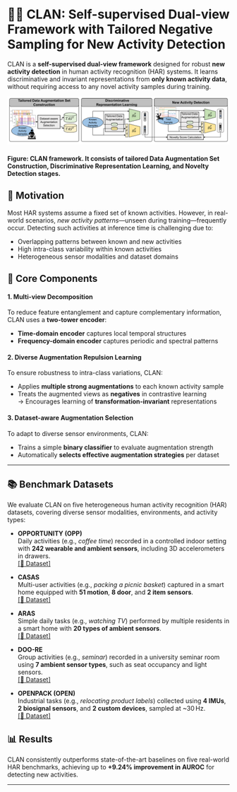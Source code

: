 # 🧠🏃 CLAN: Self-supervised Dual-view Framework with Tailored Negative Sampling for New Activity Detection

CLAN is a **self-supervised dual-view framework** designed for robust **new activity detection** in human activity recognition (HAR) systems. It learns discriminative and invariant representations from **only known activity data**, without requiring access to any novel activity samples during training.

![CLAN Overview](overview.png)
#### Figure: CLAN framework. It consists of tailored Data Augmentation Set Construction, Discriminative Representation Learning, and Novelty Detection stages.


## 🚀 Motivation

Most HAR systems assume a fixed set of known activities. However, in real-world scenarios, *new activity patterns*—unseen during training—frequently occur. Detecting such activities at inference time is challenging due to:

- Overlapping patterns between known and new activities  
- High intra-class variability within known activities  
- Heterogeneous sensor modalities and dataset domains  

## 🔧 Core Components

#### 1. Multi-view Decomposition
To reduce feature entanglement and capture complementary information, CLAN uses a **two-tower encoder**:
- **Time-domain encoder** captures local temporal structures
- **Frequency-domain encoder** captures periodic and spectral patterns

#### 2. Diverse Augmentation Repulsion Learning
To ensure robustness to intra-class variations, CLAN:
- Applies **multiple strong augmentations** to each known activity sample
- Treats the augmented views as **negatives** in contrastive learning  
→ Encourages learning of **transformation-invariant** representations

#### 3. Dataset-aware Augmentation Selection
To adapt to diverse sensor environments, CLAN:
- Trains a simple **binary classifier** to evaluate augmentation strength
- Automatically **selects effective augmentation strategies** per dataset

---

## 📚 Benchmark Datasets

We evaluate CLAN on five heterogeneous human activity recognition (HAR) datasets, covering diverse sensor modalities, environments, and activity types:

- **OPPORTUNITY (OPP)**  
  Daily activities (e.g., *coffee time*) recorded in a controlled indoor setting with **242 wearable and ambient sensors**, including 3D accelerometers in drawers.  
  [[📎 Dataset]](https://archive.ics.uci.edu/dataset/226/opportunity%2Bactivity%2Brecognition)

- **CASAS**  
  Multi-user activities (e.g., *packing a picnic basket*) captured in a smart home equipped with **51 motion**, **8 door**, and **2 item sensors**.  
  [[📎 Dataset]](http://casas.wsu.edu/datasets/)

- **ARAS**  
  Simple daily tasks (e.g., *watching TV*) performed by multiple residents in a smart home with **20 types of ambient sensors**.   
  [[📎 Dataset]](https://www.cmpe.boun.edu.tr/aras/)

- **DOO-RE**  
  Group activities (e.g., *seminar*) recorded in a university seminar room using **7 ambient sensor types**, such as seat occupancy and light sensors.  
  [[📎 Dataset]](https://doi.org/10.6084/m9.figshare.24558619)

- **OPENPACK (OPEN)**  
  Industrial tasks (e.g., *relocating product labels*) collected using **4 IMUs**, **2 biosignal sensors**, and **2 custom devices**, sampled at ~30 Hz.   
  [[📎 Dataset]](https://open-pack.github.io/)



## 📊 Results

CLAN consistently outperforms state-of-the-art baselines on five real-world HAR benchmarks, achieving up to **+9.24% improvement in AUROC** for detecting new activities.

---

